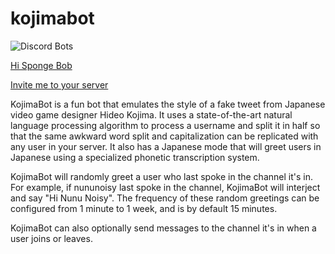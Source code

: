 # kojimabot

![Discord Bots](https://top.gg/api/widget/servers/753757823535677561.svg)

[Hi Sponge Bob](https://kojimaize.xyz)

[Invite me to your server](https://discord.com/api/oauth2/authorize?client_id=919446344307982387&permissions=139653925952&scope=bot%20applications.commands)

KojimaBot is a fun bot that emulates the style of a fake tweet from Japanese video game designer Hideo Kojima. It uses a state-of-the-art natural language processing algorithm to process a username and split it in half so that the same awkward word split and capitalization can be replicated with any user in your server. It also has a Japanese mode that will greet users in Japanese using a specialized phonetic transcription system.

KojimaBot will randomly greet a user who last spoke in the channel it's in. For example, if nununoisy last spoke in the channel, KojimaBot will interject and say "Hi Nunu Noisy". The frequency of these random greetings can be configured from 1 minute to 1 week, and is by default 15 minutes.

KojimaBot can also optionally send messages to the channel it's in when a user joins or leaves.
